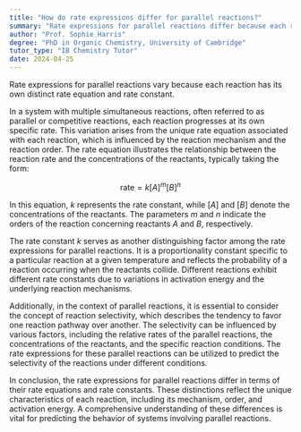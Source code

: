 ```yaml
---
title: "How do rate expressions differ for parallel reactions?"
summary: "Rate expressions for parallel reactions differ because each reaction has its own unique rate equation and rate constant."
author: "Prof. Sophie Harris"
degree: "PhD in Organic Chemistry, University of Cambridge"
tutor_type: "IB Chemistry Tutor"
date: 2024-04-25
---
```


Rate expressions for parallel reactions vary because each reaction has its own distinct rate equation and rate constant.

In a system with multiple simultaneous reactions, often referred to as parallel or competitive reactions, each reaction progresses at its own specific rate. This variation arises from the unique rate equation associated with each reaction, which is influenced by the reaction mechanism and the reaction order. The rate equation illustrates the relationship between the reaction rate and the concentrations of the reactants, typically taking the form:

$$
\text{rate} = k[A]^m[B]^n
$$

In this equation, $k$ represents the rate constant, while $[A]$ and $[B]$ denote the concentrations of the reactants. The parameters $m$ and $n$ indicate the orders of the reaction concerning reactants $A$ and $B$, respectively.

The rate constant $k$ serves as another distinguishing factor among the rate expressions for parallel reactions. It is a proportionality constant specific to a particular reaction at a given temperature and reflects the probability of a reaction occurring when the reactants collide. Different reactions exhibit different rate constants due to variations in activation energy and the underlying reaction mechanisms.

Additionally, in the context of parallel reactions, it is essential to consider the concept of reaction selectivity, which describes the tendency to favor one reaction pathway over another. The selectivity can be influenced by various factors, including the relative rates of the parallel reactions, the concentrations of the reactants, and the specific reaction conditions. The rate expressions for these parallel reactions can be utilized to predict the selectivity of the reactions under different conditions.

In conclusion, the rate expressions for parallel reactions differ in terms of their rate equations and rate constants. These distinctions reflect the unique characteristics of each reaction, including its mechanism, order, and activation energy. A comprehensive understanding of these differences is vital for predicting the behavior of systems involving parallel reactions.
    
